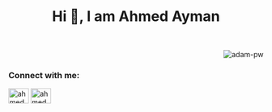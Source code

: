 <h1 align="center">Hi 👋, I am Ahmed Ayman</h1>

<br>

<p><img align="right" src="https://github.com/Adam-pw/Adam-pw/blob/main/animation_500_kxa883sd.gif" alt="adam-pw" /></p>


<br>

<h3 align="left">Connect with me:</h3>
<p align="left">
  <a href="https://www.linkedin.com/in/ahmed-ayman-3741551a5/" target="blank"><img align="center"
      src="https://raw.githubusercontent.com/rahuldkjain/github-profile-readme-generator/master/src/images/icons/Social/linked-in-alt.svg" 
      alt="ahmedayman's linkedin" height="30" width="40" /></a>
 <a href="mailto: ahmed.ayman16k@gmail.com" target="blank"><img align="center"
      src="https://cdn-icons-png.flaticon.com/512/281/281769.png"
      alt="ahmedayman's mail" height="30" width="40" /></a>
</p>

<br>

